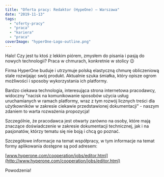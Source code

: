 ```yaml
---
title: "Oferta pracy: Redaktor (HypeOne) – Warszawa"
date: "2019-11-13"
tags:
  - "oferty-pracy"
  - "praca"
  - "kariera"
  - "praca"
coverImage: "hyperOne-Logo-outline.png"
---
```


Halo! Czy jest tu ktoś z lekkim piórem, zmysłem do pisania i pasją do nowych
technologii? Praca w chmurach, konkretnie w stolicy 😉

Firma HyperOne buduje i utrzymuje polską elastyczną chmurę obliczeniową stale
rozwijając swój produkt. Aktualnie szuka śmiałka, który opisze ogrom możliwości
i sposoby wykorzystania ich platformy.

Bardzo ciekawa technologia, interesująca strona internetowa pracodawcy, widoczny
"nacisk na komunikowanie sposobów użycia usług uruchamianych w ramach platformy,
wraz z tym rozwój licznych treści dla użytkowników w zakresie ciekawie
przedstawionej dokumentacji" - naszym zdaniem to warta rozważenia propozycja!

Szczególnie, że pracodawca jest otwarty zarówno na osoby, które mają znaczące
doświadczenie w zakresie dokumentacji technicznej, jak i na pasjonatów, którzy
tematu się nie boją i chcą go poznać.

Szczegółowe informacje na temat współpracy, w tym informacje na temat formy
aplikowania dostępne są pod adresem:

[www.hyperone.com/cooperation/jobs/editor.html](http://www.hyperone.com/cooperation/jobs/editor.html)

Powodzenia!
